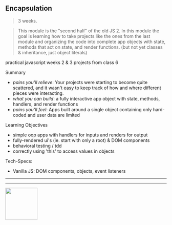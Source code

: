 ## Encapsulation

> 3 weeks.

> This module is the "second half" of the old JS 2.  In this module the goal is learning how to take projects like the ones from the last module and organizing the code into complete app objects with state, methods that act on state, and render functions.  (but not yet classes & inheritance, just object literals)

practical javascript
weeks 2 & 3 projects from class 6

Summary
* _pains you’ll relieve_: Your projects were starting to become quite scattered, and it wasn't easy to keep track of how and where different pieces were interacting.
* _what you can build_: a fully interactive app object with state, methods, handlers, and render functions
* _pains you’ll feel_: Apps built around a single object containing only hard-coded and user data are limited

Learning Objectives
* simple oop apps with handlers for inputs and renders for output
* fully-rendered ui's (ie. start with only a root) & DOM components
* behavioral testing / tdd
* correctly using 'this' to access values in objects

Tech-Specs:
* Vanilla JS: DOM components, objects, event listeners


<hr>
<hr>
<a href="https://hackyourfuture.be" target="_blank"><img
    src="https://user-images.githubusercontent.com/18554853/63941625-4c7c3d00-ca6c-11e9-9a76-8d5e3632fe70.jpg"
    width="100" height="100"></a>
